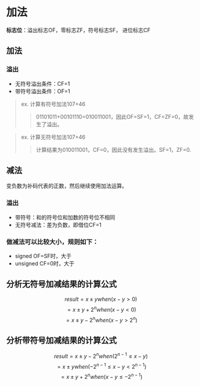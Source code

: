 # 加法
**标志位**：溢出标志OF，零标志ZF，符号标志SF， 进位标志CF
## 加法
### 溢出
+ 无符号溢出条件：CF=1
+ 带符号溢出条件：OF=1

> ex. 计算有符号加法107+46
>> 01101011+00101110=010011001，因此OF=SF=1，CF=ZF=0，故发生了溢出。

> ex. 计算无符号加法107+46
>> 计算结果为010011001，CF=0，因此没有发生溢出。SF=1，ZF=0.

## 减法
变负数为补码代表的正数，然后继续使用加法运算。
### 溢出
+ 带符号：和的符号位和加数的符号位不相同
+ 无符号减法：差为负数，即借位CF=1

### 做减法可以比较大小，规则如下：
+ signed OF=SF时，大于
+ unsigned CF=0时，大于

## 分析无符号加减结果的计算公式
$$result = x\pm y 　when(x-y>0)$$ 
$$=x\pm y+2^n 　when(x-y<0)$$
$$=x\pm y-2^n　when(x-y>2^n)$$
## 分析带符号加减结果的计算公式
$$result = x\pm y-2^n　when(2^{n-1}\leq x-y)$$
$$=x\pm y 　when(-2^{n-1}\leq x-y< 2^{n-1})$$
$$=x\pm y+2^{n} 　when(x-y\leq -2^{n-1})$$
